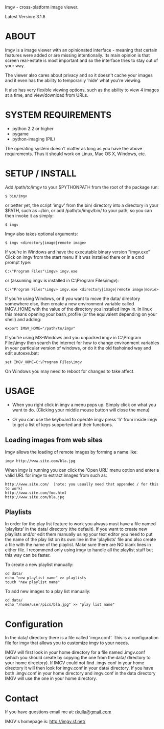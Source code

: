 Imgv - cross-platform image viewer.

Latest Version: 3.1.8

ABOUT
=====
Imgv is a image viewer with an opinionated interface - meaning that certain
features were added or are missing intentionally. Its main opinion is that screen
real-estate is most important and so the interface tries to stay out of your way. 

The viewer also cares about privacy and so it doesn't cache your images and it
even has the ability to temporarily 'hide' what you're viewing.

It also has very flexible viewing options, such as the ability to view 4
images at a time, and view/download from URLs.

SYSTEM REQUIREMENTS
===================
- python 2.2 or higher
- pygame
- python-imaging (PIL)

The operating system doesn't matter as long as you have the above requirements.
Thus it should work on Linux, Mac OS X, Windows, etc.


SETUP / INSTALL
===============
Add /path/to/imgv to your $PYTHONPATH from the root of the package run:

    $ bin/imgv

or better yet, the script 'imgv' from the bin/ directory into a directory in your $PATH,
such as ~/bin, or add /path/to/imgv/bin/ to your path, so you can then invoke it as simply:

    $ imgv

Imgv also takes optional arguments:

    $ imgv <directory|image|remote image>

If you're in Windows and have the executable binary version "imgv.exe" Click on imgv
from the start menu if it was installed there or in a cmd prompt type:

    C:\"Program Files"\imgv> imgv.exe

or (assuming imgv is installed in C:\Program Files\imgv):

    C:\"Program Files"\imgv> imgv.exe <directory|image|remote image|movie>

If you're using Windows, or if you want to move the data/ directory somewhere else, 
then create a new environment variable called IMGV_HOME with the value of the directory
you installed imgv in. In linux this means opening your bash_profile (or the equivalent
depending on your shell) and adding:
    
    export IMGV_HOME="/path/to/imgv"

If you're using MS-Windows and you unpacked imgv in C:\Program Files\imgv then 
search the internet for how to change environment variables in your particular
version of windows, or do it the old fashoined way and edit autoexe.bat:

    set IMGV_HOME=C:\Program Files\imgv

On Windows you may need to reboot for changes to take affect.


USAGE
=====
- When you right click in imgv a menu pops up. Simply click on what you
  want to do. (Clicking your middle mouse button will close the menu)

- Or you can use the keyboard to operate imgv press 'h' from inside imgv
  to get a list of keys supported and their functions. 


Loading images from web sites
-----------------------------
Imgv allows the loading of remote images by forming a name like:

    imgv http://www.site.com/bla.jpg

When imgv is running you can click the 'Open URL' menu option and enter a valid URL for
imgv to extract images from such as:

    http://www.site.com/  (note: you usually need that appended / for this to work)
    http://www.site.com/foo.html
    http://www.site.com/bla.jpg

Playlists
---------
In order for the play list feature to work you always must have a file named 
'playlists' in the data/ directory (the default).  If you want to create new 
playlists and/or edit them manually using your text editor you need to put the
name of the play list on its own line in the 'playlists' file and also create a
file with the name of the playlist. Make sure there are NO blank lines in either
file. I recommend only using imgv to handle all the playlist stuff but this way 
can be faster.

To create a new playlist manually:

    cd data/
    echo "new playlist name" >> playlists
    touch "new playlist name"
    
To add new images to a play list manually:

    cd data/    
    echo "/home/user/pics/bla.jpg" >> "play list name"

Configuration
=============
In the data/ directory there is a file called 'imgv.conf'.  This is a 
configuration file for imgv that allows you to customize imgv to your needs.

IMGV will first look in your home directory for a file named .imgv.conf (which
you should create by copying the one from the data/ directory to your home
directory). If IMGV could not find .imgv.conf in your home directory it will 
then look for imgv.conf in your data/ directory.  If you have both .imgv.conf
in your home directory and imgv.conf in the data directory IMGV will use the
one in your home directory.

Contact
=======
If you have questions email me at: rkulla@gmail.com

IMGV's homepage is: http://imgv.sf.net/
